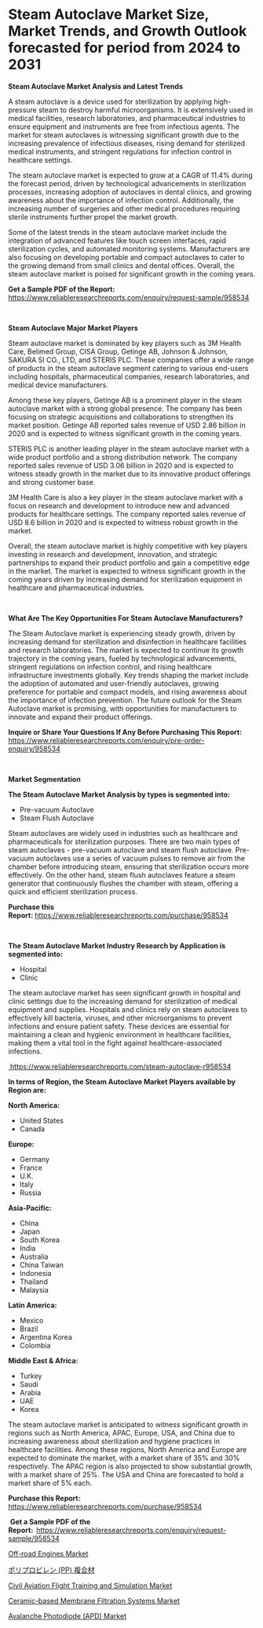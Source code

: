 <p><h1>Steam Autoclave Market Size, Market Trends, and Growth Outlook forecasted for period from 2024 to 2031</h1></p><p><strong>Steam Autoclave Market Analysis and Latest Trends</strong></p>
<p><p>A steam autoclave is a device used for sterilization by applying high-pressure steam to destroy harmful microorganisms. It is extensively used in medical facilities, research laboratories, and pharmaceutical industries to ensure equipment and instruments are free from infectious agents. The market for steam autoclaves is witnessing significant growth due to the increasing prevalence of infectious diseases, rising demand for sterilized medical instruments, and stringent regulations for infection control in healthcare settings.</p><p>The steam autoclave market is expected to grow at a CAGR of 11.4% during the forecast period, driven by technological advancements in sterilization processes, increasing adoption of autoclaves in dental clinics, and growing awareness about the importance of infection control. Additionally, the increasing number of surgeries and other medical procedures requiring sterile instruments further propel the market growth.</p><p>Some of the latest trends in the steam autoclave market include the integration of advanced features like touch screen interfaces, rapid sterilization cycles, and automated monitoring systems. Manufacturers are also focusing on developing portable and compact autoclaves to cater to the growing demand from small clinics and dental offices. Overall, the steam autoclave market is poised for significant growth in the coming years.</p></p>
<p><strong>Get a Sample PDF of the Report:&nbsp;</strong> <a href="https://www.reliableresearchreports.com/enquiry/request-sample/958534">https://www.reliableresearchreports.com/enquiry/request-sample/958534</a></p>
<p>&nbsp;</p>
<p><strong>Steam Autoclave Major Market Players</strong></p>
<p><p>Steam autoclave market is dominated by key players such as 3M Health Care, Belimed Group, CISA Group, Getinge AB, Johnson & Johnson, SAKURA SI CO., LTD, and STERIS PLC. These companies offer a wide range of products in the steam autoclave segment catering to various end-users including hospitals, pharmaceutical companies, research laboratories, and medical device manufacturers.</p><p>Among these key players, Getinge AB is a prominent player in the steam autoclave market with a strong global presence. The company has been focusing on strategic acquisitions and collaborations to strengthen its market position. Getinge AB reported sales revenue of USD 2.86 billion in 2020 and is expected to witness significant growth in the coming years.</p><p>STERIS PLC is another leading player in the steam autoclave market with a wide product portfolio and a strong distribution network. The company reported sales revenue of USD 3.06 billion in 2020 and is expected to witness steady growth in the market due to its innovative product offerings and strong customer base.</p><p>3M Health Care is also a key player in the steam autoclave market with a focus on research and development to introduce new and advanced products for healthcare settings. The company reported sales revenue of USD 8.6 billion in 2020 and is expected to witness robust growth in the market.</p><p>Overall, the steam autoclave market is highly competitive with key players investing in research and development, innovation, and strategic partnerships to expand their product portfolio and gain a competitive edge in the market. The market is expected to witness significant growth in the coming years driven by increasing demand for sterilization equipment in healthcare and pharmaceutical industries.</p></p>
<p>&nbsp;</p>
<p><strong>What Are The Key Opportunities For Steam Autoclave Manufacturers?</strong></p>
<p><p>The Steam Autoclave market is experiencing steady growth, driven by increasing demand for sterilization and disinfection in healthcare facilities and research laboratories. The market is expected to continue its growth trajectory in the coming years, fueled by technological advancements, stringent regulations on infection control, and rising healthcare infrastructure investments globally. Key trends shaping the market include the adoption of automated and user-friendly autoclaves, growing preference for portable and compact models, and rising awareness about the importance of infection prevention. The future outlook for the Steam Autoclave market is promising, with opportunities for manufacturers to innovate and expand their product offerings.</p></p>
<p><strong>Inquire or Share Your Questions If Any Before Purchasing This Report:</strong> <a href="https://www.reliableresearchreports.com/enquiry/pre-order-enquiry/958534">https://www.reliableresearchreports.com/enquiry/pre-order-enquiry/958534</a></p>
<p>&nbsp;</p>
<p><strong>Market Segmentation</strong></p>
<p><strong>The Steam Autoclave Market Analysis by types is segmented into:</strong></p>
<p><ul><li>Pre-vacuum Autoclave</li><li>Steam Flush Autoclave</li></ul></p>
<p><p>Steam autoclaves are widely used in industries such as healthcare and pharmaceuticals for sterilization purposes. There are two main types of steam autoclaves - pre-vacuum autoclave and steam flush autoclave. Pre-vacuum autoclaves use a series of vacuum pulses to remove air from the chamber before introducing steam, ensuring that sterilization occurs more effectively. On the other hand, steam flush autoclaves feature a steam generator that continuously flushes the chamber with steam, offering a quick and efficient sterilization process.</p></p>
<p><strong>Purchase this Report:&nbsp;</strong><a href="https://www.reliableresearchreports.com/purchase/958534">https://www.reliableresearchreports.com/purchase/958534</a></p>
<p>&nbsp;</p>
<p><strong>The Steam Autoclave Market Industry Research by Application is segmented into:</strong></p>
<p><ul><li>Hospital</li><li>Clinic</li></ul></p>
<p><p>The steam autoclave market has seen significant growth in hospital and clinic settings due to the increasing demand for sterilization of medical equipment and supplies. Hospitals and clinics rely on steam autoclaves to effectively kill bacteria, viruses, and other microorganisms to prevent infections and ensure patient safety. These devices are essential for maintaining a clean and hygienic environment in healthcare facilities, making them a vital tool in the fight against healthcare-associated infections.</p></p>
<p><a href="https://www.reliableresearchreports.com/steam-autoclave-r958534">&nbsp;https://www.reliableresearchreports.com/steam-autoclave-r958534</a></p>
<p><strong>In terms of Region, the Steam Autoclave Market Players available by Region are:</strong></p>
<p>
    <p> <strong> North America: </strong>
        <ul>
            <li>United States</li>
            <li>Canada</li>
        </ul>
        </p> 
    <p> <strong> Europe: </strong>
        <ul>
            <li>Germany</li>
            <li>France</li>
            <li>U.K.</li>
            <li>Italy</li>
            <li>Russia</li>
        </ul>
        </p> 
    <p> <strong> Asia-Pacific: </strong>
        <ul>
            <li>China</li>
            <li>Japan</li>
            <li>South Korea</li>
            <li>India</li>
            <li>Australia</li>
            <li>China Taiwan</li>
            <li>Indonesia</li>
            <li>Thailand</li>
            <li>Malaysia</li>
        </ul>
        </p> 
    <p> <strong> Latin America: </strong>
        <ul>
            <li>Mexico</li>
            <li>Brazil</li>
            <li>Argentina Korea</li>
            <li>Colombia</li>
        </ul>
        </p> 
    <p> <strong> Middle East & Africa: </strong>
        <ul>
            <li>Turkey</li>
            <li>Saudi</li>
            <li>Arabia</li>
            <li>UAE</li>
            <li>Korea</li>
        </ul>
    </p>
    </p>
<p><p>The steam autoclave market is anticipated to witness significant growth in regions such as North America, APAC, Europe, USA, and China due to increasing awareness about sterilization and hygiene practices in healthcare facilities. Among these regions, North America and Europe are expected to dominate the market, with a market share of 35% and 30% respectively. The APAC region is also projected to show substantial growth, with a market share of 25%. The USA and China are forecasted to hold a market share of 5% each.</p></p>
<p><strong>Purchase this Report: </strong><a href="https://www.reliableresearchreports.com/purchase/958534">https://www.reliableresearchreports.com/purchase/958534</a></p>
<p>&nbsp;<strong>Get a Sample PDF of the Report:&nbsp;&nbsp;</strong><a href="https://www.reliableresearchreports.com/enquiry/request-sample/958534">https://www.reliableresearchreports.com/enquiry/request-sample/958534</a></p>
<p><strong></strong></p>
<p><p><a href="https://issuu.com/reportprime-2/docs/off-road-engines-market-size-2030.p_14b27d13099a8d">Off-road Engines Market</a></p><p><a href="https://github.com/mohamedbakry57/Market-Research-Report-List-5/blob/main/980186487373.md">ポリプロピレン (PP) 複合材</a></p><p><a href="https://issuu.com/reportprime-2/docs/civil-aviation-flight-training-and-_957c05b056fa94">Civil Aviation Flight Training and Simulation Market</a></p><p><a href="https://issuu.com/reportprime-2/docs/ceramic-based-membrane-filtration-s_9d9384d162f436">Ceramic-based Membrane Filtration Systems Market</a></p><p><a href="https://github.com/arionmp/Market-Research-Report-List-5/blob/main/avalanche-photodiode-apd-market.md">Avalanche Photodiode (APD) Market</a></p></p>